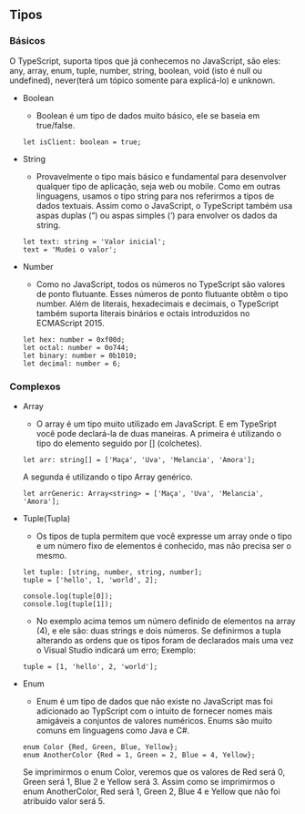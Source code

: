 ## Tipos

### Básicos
O TypeScript, suporta tipos que já conhecemos no JavaScript, são eles: &nbsp;
any, array, enum, tuple, number, string, boolean, void (isto é null ou undefined), never(terá um tópico somente para explicá-lo) e unknown.

* Boolean
  * Boolean é um tipo de dados muito básico, ele se baseia em true/false.
  ```
  let isClient: boolean = true;
  ```

* String
  * Provavelmente o tipo mais básico e fundamental para desenvolver qualquer tipo de aplicação, seja web ou mobile. Como em outras linguagens, usamos o tipo string para nos referirmos a tipos de dados textuais. Assim como o JavaScript, o TypeScript também usa aspas duplas (“) ou aspas simples (‘) para envolver os dados da string.
  ```
  let text: string = 'Valor inicial';
  text = 'Mudei o valor';
  ```

* Number
  * Como no JavaScript, todos os números no TypeScript são valores de ponto flutuante. Esses números de ponto flutuante obtêm o tipo number. Além de literais, hexadecimais e decimais, o TypeScript também suporta literais binários e octais introduzidos no ECMAScript 2015.
  ```
  let hex: number = 0xf00d;
  let octal: number = 0o744;
  let binary: number = 0b1010;
  let decimal: number = 6;
  ```
  
### Complexos

* Array
  * O array é um tipo muito utilizado em JavaScript. E em TypeSript você pode declará-la de duas maneiras.
  A primeira é utilizando o tipo do elemento seguido por [] (colchetes).
  ```
  let arr: string[] = ['Maça', 'Uva', 'Melancia', 'Amora'];
  ```
  A segunda é utilizando o tipo Array genérico.
  ```
  let arrGeneric: Array<string> = ['Maça', 'Uva', 'Melancia', 'Amora'];
  ```

* Tuple(Tupla)
  * Os tipos de tupla permitem que você expresse um array onde o tipo e um número fixo de elementos é conhecido, mas não precisa ser o mesmo.
  ```
  let tuple: [string, number, string, number];
  tuple = ['hello', 1, 'world', 2];
  
  console.log(tuple[0]);
  console.log(tuple[1]);
  ```
  * No exemplo acima temos um número definido de elementos na array (4), e ele são: duas strings e dois números.
  Se definirmos a tupla alterando as ordens que os tipos foram de declarados mais uma vez o Visual Studio indicará um erro;
  Exemplo:
  ```
  tuple = [1, 'hello', 2, 'world'];
  ```
  
* Enum
  * Enum é um tipo de dados que não existe no JavaScript mas foi adicionado ao TypScript com o intuito de fornecer nomes mais amigáveis a conjuntos de valores numéricos. Enums são muito comuns em linguagens como Java e C#.
  ```
  enum Color {Red, Green, Blue, Yellow};
  enum AnotherColor {Red = 1, Green = 2, Blue = 4, Yellow};
  ```
  Se imprimirmos o enum Color, veremos que os valores de Red será 0, Green será 1, Blue 2 e Yellow será 3.
  Assim como se imprimirmos o enum AnotherColor, Red será 1, Green 2, Blue 4 e Yellow que não foi atribuído valor será 5.
